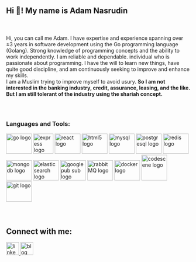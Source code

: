 <h2 align="left">Hi 👋! My name is Adam Nasrudin</h2>

###

<br clear="both">

<p align="left">Hi, you can call me Adam. I have expertise and experience spanning over &#177;3 years in software development using the Go programming language (Golang). Strong knowledge of programming concepts and the ability to work independently. I am reliable and dependable. individual who is passionate about programming. I have the will to learn new things, have quite good discipline, and am continuously seeking to improve and enhance my skills. 
<br>I am a Muslim trying to improve myself to avoid usury. <b>So I am not interested in the banking industry, credit, assurance, leasing, and the like. But I am still tolerant of the industry using the shariah concept.</b></p>

###

<!--  
<div align="left">
 <img src="https://github-readme-stats.vercel.app/api?hide_title=false&hide_rank=false&show_icons=true&include_all_commits=false&count_private=false&disable_animations=false&theme=default&locale=en&hide_border=true&username=adamnasrudin03" height="150" alt="stats graph"  />
  <img src="https://github-readme-stats.vercel.app/api/top-langs?locale=en&hide_title=false&layout=compact&card_width=320&langs_count=6&theme=default&hide_border=true&username=adamnasrudin03" height="150" alt="languages graph"  />
</div>
  
### -->


<br clear="both">
<h3 align="left">Languages and Tools:</h3>
<div align="left">
  <img src="https://cdn.jsdelivr.net/gh/devicons/devicon/icons/go/go-original.svg" height="55" width="70" alt="go logo"  />
  <img src="https://cdn.jsdelivr.net/gh/devicons/devicon/icons/express/express-original-wordmark.svg" height="55" width="55" alt="express logo"  />
  <img src="https://cdn.jsdelivr.net/gh/devicons/devicon/icons/react/react-original-wordmark.svg" height="55" width="70" alt="react logo"  />
  <img src="https://cdn.jsdelivr.net/gh/devicons/devicon/icons/html5/html5-original.svg" height="55" width="70" alt="html5 logo"  />
  <img src="https://cdn.jsdelivr.net/gh/devicons/devicon/icons/mysql/mysql-original-wordmark.svg" height="55" width="70" alt="mysql logo"  />
  <img src="https://cdn.jsdelivr.net/gh/devicons/devicon/icons/postgresql/postgresql-original-wordmark.svg" height="55" width="70" alt="postgresql logo"  />
  <img src="https://cdn.jsdelivr.net/gh/devicons/devicon/icons/redis/redis-original-wordmark.svg" height="55" width="70" alt="redis logo"  />
  <img src="https://cdn.jsdelivr.net/gh/devicons/devicon/icons/mongodb/mongodb-original-wordmark.svg" height="55" width="70" alt="mongodb logo"  />
  <img src="https://cdn.jsdelivr.net/gh/devicons/devicon/icons/elasticsearch/elasticsearch-original-wordmark.svg" height="55" width="70" alt="elasticsearch logo"  />
  <img src="https://cdn.worldvectorlogo.com/logos/google-cloud-pub-sub-logo.svg" height="55" width="70" alt="google pub sub logo"  />
  <img src="https://cdn.jsdelivr.net/gh/devicons/devicon/icons/rabbitmq/rabbitmq-original-wordmark.svg" height="55" width="70" alt="rabbitMQ logo"  />
  <img src="https://www.docker.com/wp-content/uploads/2023/08/logo-guide-logos-1.svg" height="55" width="70" alt="docker logo"  />
  <img src="https://avatars.githubusercontent.com/u/17876045?s=280&v=4" height="70" width="70" alt="codescene logo"  />
  <img src="https://cdn.jsdelivr.net/gh/devicons/devicon/icons/git/git-original-wordmark.svg" height="55" width="70" alt="git logo"  />
 
</div>

###

<br clear="both">
<h2 align="left">Connect with me:</h2>
<div align="left">
  <a href="https://www.linkedin.com/in/adam-nasrudin/" target="_blank">
    <img src="https://img.shields.io/static/v1?message=LinkedIn&logo=linkedin&label=&color=0077B5&logoColor=white&labelColor=&style=for-the-badge" height="35" alt="linkedin logo"  />
  </a>
  <a href="https://www.adamnasrudin.com/blog" target="_blank">
    <img 
        src="https://img.shields.io/static/v1?message=My%20Blog&logo=blogger&label=&color=blue&logoColor=white&labelColor=&style=for-the-badge" height="35" alt="blog"  />
  </a>
</div>

<!-- 
###

<br clear="both">

<div align="center">
  <img src="https://profile-counter.glitch.me/adamnasrudin03/count.svg?"  />
</div>

### -->
 
